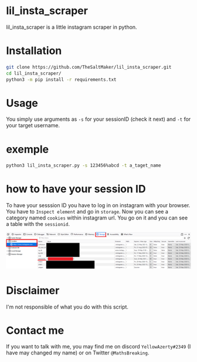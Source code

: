 # lil_insta_scraper
lil_insta_scraper is a little instagram scraper in python.
# Installation
```bash
git clone https://github.com/TheSaltMaker/lil_insta_scraper.git
cd lil_insta_scraper/
python3 -m pip install -r requirements.txt
```
# Usage
You simply use arguments as `-s` for your sessionID (check it next) and `-t` for your target username. 
# exemple
```bash
python3 lil_insta_scraper.py -s 123456%abcd -t a_taget_name
```
# how to have your session ID 
To have your sesssion ID you have to log in on instagram with your browser. You have to `Inspect element` and go in `storage`. Now you can see a category named `cookies` within instagram url. You go on it and you can see a table with the `sessionid`. 

![alt text](https://github.com/TheSaltMaker/lil_insta_scraper/blob/master/lil_insta_scraper_sessionid.png?raw=true)
# Disclaimer
I'm not responsible of what you do with this script. 
# Contact me
If you want to talk with me, you may find me on discord `YellowAzerty#2349` (I have may changed my name) or on Twitter `@MathsBreaking`.
